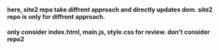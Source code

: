 #### here, site2 repo take diffrent approach and directly updates dom. site2 repo is only for diffrent approach.

#### only consider index.html, main.js, style.css for review. don't consider repo2